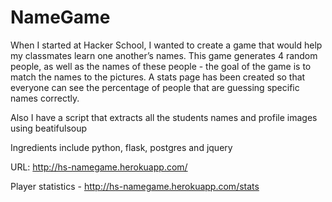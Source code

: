 NameGame
========

When I started at Hacker School, I wanted to create a game that would help my classmates learn one another’s names. This game generates 4 random people, as well as the names of these people - the goal of the game is to match the names to the pictures. A stats page has been created so that everyone can see the percentage of people that are guessing specific names correctly.

Also I have a script that extracts all the students names and profile images using beatifulsoup 

Ingredients include python, flask, postgres and jquery

URL: http://hs-namegame.herokuapp.com/

Player statistics - http://hs-namegame.herokuapp.com/stats
